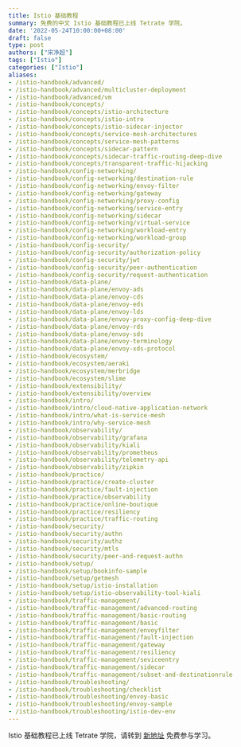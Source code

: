 ```yaml
---
title: Istio 基础教程
summary: 免费的中文 Istio 基础教程已上线 Tetrate 学院。
date: '2022-05-24T10:00:00+08:00'
draft: false
type: post
authors: ["宋净超"]
tags: ["Istio"]
categories: ["Istio"]
aliases:
- /istio-handbook/advanced/
- /istio-handbook/advanced/multicluster-deployment
- /istio-handbook/advanced/vm
- /istio-handbook/concepts/
- /istio-handbook/concepts/istio-architecture
- /istio-handbook/concepts/istio-intro
- /istio-handbook/concepts/istio-sidecar-injector
- /istio-handbook/concepts/service-mesh-architectures
- /istio-handbook/concepts/service-mesh-patterns
- /istio-handbook/concepts/sidecar-pattern
- /istio-handbook/concepts/sidecar-traffic-routing-deep-dive
- /istio-handbook/concepts/transparent-traffic-hijacking
- /istio-handbook/config-networking/
- /istio-handbook/config-networking/destination-rule
- /istio-handbook/config-networking/envoy-filter
- /istio-handbook/config-networking/gateway
- /istio-handbook/config-networking/proxy-config
- /istio-handbook/config-networking/service-entry
- /istio-handbook/config-networking/sidecar
- /istio-handbook/config-networking/virtual-service
- /istio-handbook/config-networking/workload-entry
- /istio-handbook/config-networking/workload-group
- /istio-handbook/config-security/
- /istio-handbook/config-security/authorization-policy
- /istio-handbook/config-security/jwt
- /istio-handbook/config-security/peer-authentication
- /istio-handbook/config-security/request-authentication
- /istio-handbook/data-plane/
- /istio-handbook/data-plane/envoy-ads
- /istio-handbook/data-plane/envoy-cds
- /istio-handbook/data-plane/envoy-eds
- /istio-handbook/data-plane/envoy-lds
- /istio-handbook/data-plane/envoy-proxy-config-deep-dive
- /istio-handbook/data-plane/envoy-rds
- /istio-handbook/data-plane/envoy-sds
- /istio-handbook/data-plane/envoy-terminology
- /istio-handbook/data-plane/envoy-xds-protocol
- /istio-handbook/ecosystem/
- /istio-handbook/ecosystem/aeraki
- /istio-handbook/ecosystem/merbridge
- /istio-handbook/ecosystem/slime
- /istio-handbook/extensibility/
- /istio-handbook/extensibility/overview
- /istio-handbook/intro/
- /istio-handbook/intro/cloud-native-application-network
- /istio-handbook/intro/what-is-service-mesh
- /istio-handbook/intro/why-service-mesh
- /istio-handbook/observability/
- /istio-handbook/observability/grafana
- /istio-handbook/observability/kiali
- /istio-handbook/observability/prometheus
- /istio-handbook/observability/telemetry-api
- /istio-handbook/observability/zipkin
- /istio-handbook/practice/
- /istio-handbook/practice/create-cluster
- /istio-handbook/practice/fault-injection
- /istio-handbook/practice/observability
- /istio-handbook/practice/online-boutique
- /istio-handbook/practice/resiliency
- /istio-handbook/practice/traffic-routing
- /istio-handbook/security/
- /istio-handbook/security/authn
- /istio-handbook/security/authz
- /istio-handbook/security/mtls
- /istio-handbook/security/peer-and-request-authn
- /istio-handbook/setup/
- /istio-handbook/setup/bookinfo-sample
- /istio-handbook/setup/getmesh
- /istio-handbook/setup/istio-installation
- /istio-handbook/setup/istio-observability-tool-kiali
- /istio-handbook/traffic-management/
- /istio-handbook/traffic-management/advanced-routing
- /istio-handbook/traffic-management/basic-routing
- /istio-handbook/traffic-management/basic
- /istio-handbook/traffic-management/envoyfilter
- /istio-handbook/traffic-management/fault-injection
- /istio-handbook/traffic-management/gateway
- /istio-handbook/traffic-management/resiliency
- /istio-handbook/traffic-management/seviceentry
- /istio-handbook/traffic-management/sidecar
- /istio-handbook/traffic-management/subset-and-destinationrule
- /istio-handbook/troubleshooting/
- /istio-handbook/troubleshooting/checklist
- /istio-handbook/troubleshooting/envoy-basic
- /istio-handbook/troubleshooting/envoy-sample
- /istio-handbook/troubleshooting/istio-dev-env
---
```


Istio 基础教程已上线 Tetrate 学院，请转到 [新地址](https://academy.tetrate.io/courses/istio-fundamentals-zh) 免费参与学习。
